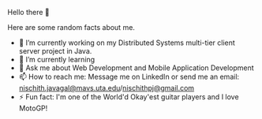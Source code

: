 Hello there 👋


Here are some random facts about me. 

- 🔭 I’m currently working on my Distributed Systems multi-tier client server project in Java.
- 🌱 I’m currently learning 
- 💬 Ask me about Web Development and Mobile Application Development
- 📫 How to reach me: Message me on LinkedIn or send me an email: nischith.javagal@mavs.uta.edu/nischithpj@gmail.com
- ⚡ Fun fact: I'm one of the World'd Okay'est guitar players and I love MotoGP!

